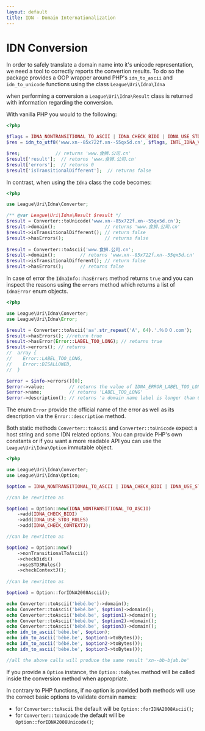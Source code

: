```yaml
---
layout: default
title: IDN - Domain Internationalization
---
```


IDN Conversion
===========

In order to safely translate a domain name into it's unicode representation, we need a tool
to correctly reports the convertion results. To do so the package provides a OOP wrapper
around PHP's `idn_to_ascii` and `idn_to_unicode` functions using the class `League\Uri\Idna\Idna`

when performing a conversion a `League\Uri\Idna\Result` class is returned with information
regarding the conversion.

With vanilla PHP you would to the following:

```php
<?php

$flags = IDNA_NONTRANSITIONAL_TO_ASCII | IDNA_CHECK_BIDI | IDNA_USE_STD3_RULES | IDNA_CHECK_CONTEXTJ;
$res = idn_to_utf8('www.xn--85x722f.xn--55qx5d.cn', $flags, INTL_IDNA_VARIANT_UTS46, $result);

$res;             // returns 'www.食狮.公司.cn'
$result['result'];  // returns 'www.食狮.公司.cn'
$result['errors'];  // returns 0
$result['isTransitionalDifferent'];  // returns false
```

In contrast, when using the `Idna` class the code becomes:

```php
<?php

use League\Uri\Idna\Converter;

/** @var League\Uri\Idna\Result $result */
$result = Converter::toUnicode('www.xn--85x722f.xn--55qx5d.cn');
$result->domain();                  // returns 'www.食狮.公司.cn'
$result->isTransitionalDifferent(); // return false
$result->hasErrors();               // returns false
 
$result = Converter::toAscii('www.食狮.公司.cn';
$result->domain();         // returns 'www.xn--85x722f.xn--55qx5d.cn'
$result->isTransitionalDifferent(); // return false
$result->hasErrors();      // returns false
```

In case of error the `IdnaInfo::hasErrors` method returns `true` and you can inspect the reasons
using the `errors` method which returns a list of `IdnaError` enum objects.

```php
<?php

use League\Uri\Idna\Converter;
use League\Uri\Idna\Error;

$result = Converter::toAscii('aa'.str_repeat('A', 64).'.％００.com');
$result->hasErrors(); //return true
$result->hasError(Error::LABEL_TOO_LONG); // returns true
$result->errors(); // returns 
//  array {
//    Error::LABEL_TOO_LONG,
//    Error::DISALLOWED,
//  }

$error = $info->errors()[0];
$error->value;         // returns the value of IDNA_ERROR_LABEL_TOO_LONG; the enum C value (MAY change and should not be relied upon)
$error->name;          // returns 'LABEL_TOO_LONG'
$error->description(); // returns 'a domain name label is longer than 63 bytes'
```

The enum `Error` provide the official name of the error as well as its description via
the `Error::description` method.

Both static methods `Converter::toAscii` and `Converter::toUnicode` expect a host string and some IDN related options.
You can provide PHP's own constants or if you want a more readable API you can use 
the `League\Uri\Idna\Option` immutable object.

```php
<?php

use League\Uri\Idna\Converter;
use League\Uri\Idna\Option;

$option = IDNA_NONTRANSITIONAL_TO_ASCII | IDNA_CHECK_BIDI | IDNA_USE_STD3_RULES | IDNA_CHECK_CONTEXTJ;

//can be rewritten as

$option1 = Option::new(IDNA_NONTRANSITIONAL_TO_ASCII)
    ->add(IDNA_CHECK_BIDI)
    ->add(IDNA_USE_STD3_RULES)
    ->add(IDNA_CHECK_CONTEXTJ);

//can be rewritten as

$option2 = Option::new()
    ->nonTransitionalToAscii()
    ->checkBidi()
    ->useSTD3Rules()
    ->checkContextJ();
            
//can be rewritten as

$option3 = Option::forIDNA2008Ascii();

echo Converter::toAscii('bébé.be')->domain();
echo Converter::toAscii('bébé.be', $option)->domain();
echo Converter::toAscii('bébé.be', $option1)->domain();
echo Converter::toAscii('bébé.be', $option2)->domain();
echo Converter::toAscii('bébé.be', $option3)->domain();
echo idn_to_ascii('bébé.be', $option);
echo idn_to_ascii('bébé.be', $option1->toBytes());
echo idn_to_ascii('bébé.be', $option2->toBytes());
echo idn_to_ascii('bébé.be', $option3->toBytes());

//all the above calls will produce the same result 'xn--bb-bjab.be'
 ```

If you provide a `Option` instance, the `Option::toBytes` method will be called inside the conversion
method when appropriate.

In contrary to PHP functions, if no option is provided both methods will use the correct basic options to validate
domain names:

- for `Converter::toAscii` the default will be `Option::forIDNA2008Ascii()`;
- for `Converter::toUnicode` the default will be `Option::forIDNA2008Unicode()`;
